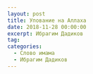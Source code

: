 ```yaml
---
layout: post
title: Упование на Аллаха
date: 2018-11-28 00:00:00
excerpt: Ибрагим Дадиков
tag:
categories:
  - Слово имама
  - Ибрагим Дадиков
---
```


